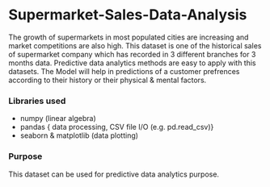 # Supermarket-Sales-Data-Analysis
The growth of supermarkets in most populated cities are increasing and market competitions are also high. This dataset is one of the historical sales of supermarket company which has recorded in 3 different branches for 3 months data. Predictive data analytics methods are easy to apply with this datasets.
The Model will help in predictions of a customer prefrences according to their history or their physical & mental factors.

### Libraries used
- numpy (linear algebra)
- pandas { data processing, CSV file I/O (e.g. pd.read_csv)}
- seaborn & matplotlib (data plotting)


### Purpose

This dataset can be used for predictive data analytics purpose.
